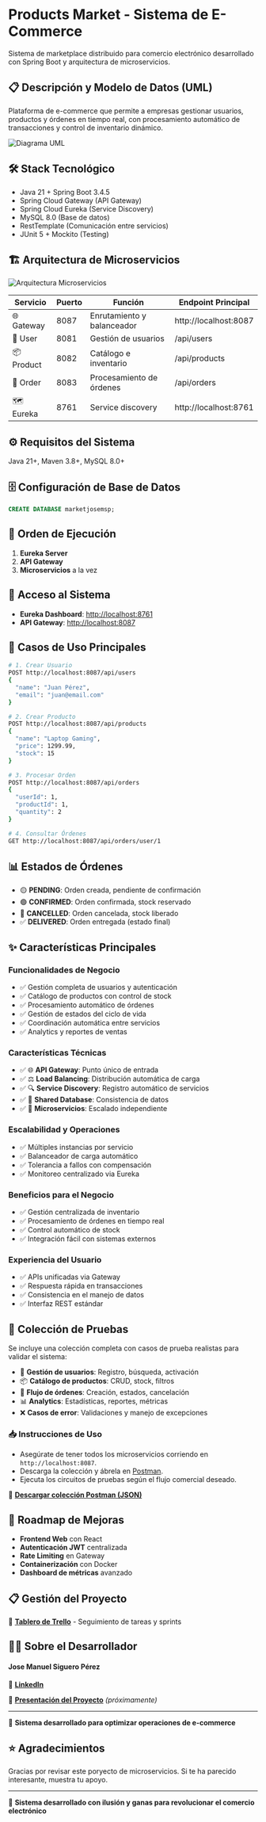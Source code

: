 # Products Market - Sistema de E-Commerce

Sistema de marketplace distribuido para comercio electrónico desarrollado con Spring Boot y arquitectura de microservicios.

## 📋 Descripción y Modelo de Datos (UML)
Plataforma de e-commerce que permite a empresas gestionar usuarios, productos y órdenes en tiempo real, con procesamiento automático de transacciones y control de inventario dinámico.

![Diagrama UML](https://github.com/Project-final-Products-Market/.github/blob/main/UML%20PROYECTO.PNG?raw=true)


## 🛠️ Stack Tecnológico

- Java 21 + Spring Boot 3.4.5
- Spring Cloud Gateway (API Gateway)
- Spring Cloud Eureka (Service Discovery)
- MySQL 8.0 (Base de datos)
- RestTemplate (Comunicación entre servicios)
- JUnit 5 + Mockito (Testing)

## 🏗️ Arquitectura de Microservicios

![Arquitectura Microservicios](https://github.com/Project-final-Products-Market/.github/blob/main/Arquitectura%20Microservicios.PNG?raw=true)


| Servicio | Puerto | Función | Endpoint Principal |
|----------|--------|---------|-------------------|
| 🌐 Gateway | 8087 | Enrutamiento y balanceador | http://localhost:8087 |
| 👥 User | 8081 | Gestión de usuarios | /api/users |
| 📦 Product | 8082 | Catálogo e inventario | /api/products |
| 🛒 Order | 8083 | Procesamiento de órdenes | /api/orders |
| 🗺️ Eureka | 8761 | Service discovery | http://localhost:8761 |

## ⚙️ Requisitos del Sistema

Java 21+, Maven 3.8+, MySQL 8.0+

## 🗄️ Configuración de Base de Datos

```sql
CREATE DATABASE marketjosemsp;
```

## 🚀 Orden de Ejecución

1. **Eureka Server**
2. **API Gateway**
3. **Microservicios** a la vez

## 🔗 Acceso al Sistema

- **Eureka Dashboard**: [http://localhost:8761](http://localhost:8761)
- **API Gateway**: [http://localhost:8087](http://localhost:8087)

## 💼 Casos de Uso Principales

```bash
# 1. Crear Usuario
POST http://localhost:8087/api/users
{
  "name": "Juan Pérez",
  "email": "juan@email.com"
}

# 2. Crear Producto
POST http://localhost:8087/api/products
{
  "name": "Laptop Gaming",
  "price": 1299.99,
  "stock": 15
}

# 3. Procesar Orden
POST http://localhost:8087/api/orders
{
  "userId": 1,
  "productId": 1,
  "quantity": 2
}

# 4. Consultar Órdenes
GET http://localhost:8087/api/orders/user/1
```

## 📊 Estados de Órdenes

- 🟡 **PENDING**: Orden creada, pendiente de confirmación
- 🟢 **CONFIRMED**: Orden confirmada, stock reservado
- 🔴 **CANCELLED**: Orden cancelada, stock liberado
- ✅ **DELIVERED**: Orden entregada (estado final)

## ✨ Características Principales

### Funcionalidades de Negocio
- ✅ Gestión completa de usuarios y autenticación
- ✅ Catálogo de productos con control de stock
- ✅ Procesamiento automático de órdenes
- ✅ Gestión de estados del ciclo de vida
- ✅ Coordinación automática entre servicios
- ✅ Analytics y reportes de ventas

### Características Técnicas
- ✅ 🌐 **API Gateway**: Punto único de entrada
- ✅ ⚖️ **Load Balancing**: Distribución automática de carga
- ✅ 🔍 **Service Discovery**: Registro automático de servicios
- ✅ 💾 **Shared Database**: Consistencia de datos
- ✅ 🔧 **Microservicios**: Escalado independiente

### Escalabilidad y Operaciones
- ✅ Múltiples instancias por servicio
- ✅ Balanceador de carga automático
- ✅ Tolerancia a fallos con compensación
- ✅ Monitoreo centralizado via Eureka

### Beneficios para el Negocio
- ✅ Gestión centralizada de inventario
- ✅ Procesamiento de órdenes en tiempo real
- ✅ Control automático de stock
- ✅ Integración fácil con sistemas externos

### Experiencia del Usuario
- ✅ APIs unificadas via Gateway
- ✅ Respuesta rápida en transacciones
- ✅ Consistencia en el manejo de datos
- ✅ Interfaz REST estándar

## 🧪 Colección de Pruebas

Se incluye una colección completa con casos de prueba realistas para validar el sistema:

- 👤 **Gestión de usuarios**: Registro, búsqueda, activación
- 📦 **Catálogo de productos**: CRUD, stock, filtros
- 🛒 **Flujo de órdenes**: Creación, estados, cancelación
- 📊 **Analytics**: Estadísticas, reportes, métricas
- ❌ **Casos de error**: Validaciones y manejo de excepciones

### 📥 Instrucciones de Uso

- Asegúrate de tener todos los microservicios corriendo en `http://localhost:8087`.
- Descarga la colección y ábrela en [Postman](https://www.postman.com/).
- Ejecuta los circuitos de pruebas según el flujo comercial deseado.

📄 **[Descargar colección Postman (JSON)](https://github.com/Project-final-Products-Market/.github/blob/main/Market_Josemsp.json)**


## 🔮 Roadmap de Mejoras

- **Frontend Web** con React
- **Autenticación JWT** centralizada
- **Rate Limiting** en Gateway
- **Containerización** con Docker
- **Dashboard de métricas** avanzado

## 📋 Gestión del Proyecto

🔗 **[Tablero de Trello](https://trello.com/invite/b/682ede3449b93679ac4d81f8/ATTI9a38d437f768f172b32b0ef5c72400ed9105FAA4/products-josemsp-market)** - Seguimiento de tareas y sprints

## 👨‍💻 Sobre el Desarrollador
#### **Jose Manuel Siguero Pérez**

🔗 **[LinkedIn](https://www.linkedin.com/in/jose-manuel-siguero)**

📄 **[Presentación del Proyecto](#)** *(próximamente)*

---

🛒 **Sistema desarrollado para optimizar operaciones de e-commerce**

## ⭐ Agradecimientos

Gracias por revisar este poryecto de microservicios. Si te ha parecido interesante, muestra tu apoyo.

---

🛒 **Sistema desarrollado con ilusión y ganas para revolucionar el comercio electrónico**

